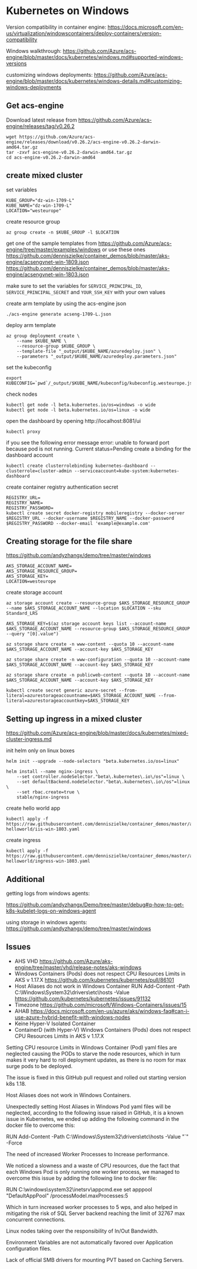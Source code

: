 # Kubernetes on Windows

Version compatibility in container engine:
https://docs.microsoft.com/en-us/virtualization/windowscontainers/deploy-containers/version-compatibility

Windows walkthrough:
https://github.com/Azure/acs-engine/blob/master/docs/kubernetes/windows.md#supported-windows-versions

customizing windows deployments:
https://github.com/Azure/acs-engine/blob/master/docs/kubernetes/windows-details.md#customizing-windows-deployments

## Get acs-engine

Download latest release from https://github.com/Azure/acs-engine/releases/tag/v0.26.2

```
wget https://github.com/Azure/acs-engine/releases/download/v0.26.2/acs-engine-v0.26.2-darwin-amd64.tar.gz
tar -zxvf acs-engine-v0.26.2-darwin-amd64.tar.gz
cd acs-engine-v0.26.2-darwin-amd64
```

## create mixed cluster

set variables
```
KUBE_GROUP="dz-win-1709-L"
KUBE_NAME="dz-win-1709-L"
LOCATION="westeurope"
```

create resource group
```
az group create -n $KUBE_GROUP -l $LOCATION
```

get one of the sample templates from https://github.com/Azure/acs-engine/tree/master/examples/windows 
or use these ones 
https://github.com/denniszielke/container_demos/blob/master/aks-engine/acsengvnet-win-1809.json
https://github.com/denniszielke/container_demos/blob/master/aks-engine/acsengvnet-win-1803.json

make sure to set the variables for `SERVICE_PRINCIPAL_ID`, `SERVICE_PRINCIPAL_SECRET` and `YOUR_SSH_KEY` with your own values

create arm template by using the acs-engine json
```
./acs-engine generate acseng-1709-L.json 
```

deploy arm template
```
az group deployment create \
    --name $KUBE_NAME \
    --resource-group $KUBE_GROUP \
    --template-file "_output/$KUBE_NAME/azuredeploy.json" \
    --parameters "_output/$KUBE_NAME/azuredeploy.parameters.json"
```

set the kubeconfig
```
export KUBECONFIG=`pwd`/_output/$KUBE_NAME/kubeconfig/kubeconfig.westeurope.json
```

check nodes
```
kubectl get node -l beta.kubernetes.io/os=windows -o wide
kubectl get node -l beta.kubernetes.io/os=linux -o wide
```


open the dashboard by opening http://localhost:8081/ui
```
kubectl proxy
```

if you see the following error message
error: unable to forward port because pod is not running. Current status=Pending
create a binding for the dashboard account
```
kubectl create clusterrolebinding kubernetes-dashboard --clusterrole=cluster-admin --serviceaccount=kube-system:kubernetes-dashboard
```

create container registry authentication secret

```
REGISTRY_URL=
REGISTRY_NAME=
REGISTRY_PASSWORD=
kubectl create secret docker-registry mobileregistry --docker-server $REGISTRY_URL --docker-username $REGISTRY_NAME --docker-password $REGISTRY_PASSWORD --docker-email 'example@example.com'
```

## Creating storage for the file share
https://github.com/andyzhangx/demo/tree/master/windows

```
AKS_STORAGE_ACCOUNT_NAME=
AKS_STORAGE_RESOURCE_GROUP=
AKS_STORAGE_KEY=
LOCATION=westeurope
````

create storage account
```
az storage account create --resource-group $AKS_STORAGE_RESOURCE_GROUP --name $AKS_STORAGE_ACCOUNT_NAME --location $LOCATION --sku Standard_LRS

AKS_STORAGE_KEY=$(az storage account keys list --account-name $AKS_STORAGE_ACCOUNT_NAME --resource-group $AKS_STORAGE_RESOURCE_GROUP --query "[0].value")

az storage share create -n www-content --quota 10 --account-name $AKS_STORAGE_ACCOUNT_NAME --account-key $AKS_STORAGE_KEY

az storage share create -n www-configuration --quota 10 --account-name $AKS_STORAGE_ACCOUNT_NAME --account-key $AKS_STORAGE_KEY

az storage share create -n publicweb-content --quota 10 --account-name $AKS_STORAGE_ACCOUNT_NAME --account-key $AKS_STORAGE_KEY

kubectl create secret generic azure-secret --from-literal=azurestorageaccountname=$AKS_STORAGE_ACCOUNT_NAME --from-literal=azurestorageaccountkey=$AKS_STORAGE_KEY
```

## Setting up ingress in a mixed cluster
https://github.com/Azure/acs-engine/blob/master/docs/kubernetes/mixed-cluster-ingress.md

init helm only on linux boxes
```
helm init --upgrade --node-selectors "beta.kubernetes.io/os=linux"

helm install --name nginx-ingress \
    --set controller.nodeSelector."beta\.kubernetes\.io\/os"=linux \
    --set defaultBackend.nodeSelector."beta\.kubernetes\.io\/os"=linux \
    --set rbac.create=true \
    stable/nginx-ingress

```

create hello world app
```
kubectl apply -f https://raw.githubusercontent.com/denniszielke/container_demos/master/aci-helloworld/iis-win-1803.yaml
```

create ingress
```
kubectl apply -f https://raw.githubusercontent.com/denniszielke/container_demos/master/aci-helloworld/ingress-win-1803.yaml
```

## Additional

getting logs from windows agents:

https://github.com/andyzhangx/Demo/tree/master/debug#q-how-to-get-k8s-kubelet-logs-on-windows-agent

using storage in windows agents:
https://github.com/andyzhangx/demo/tree/master/windows


## Issues
- AHS VHD https://github.com/Azure/aks-engine/tree/master/vhd/release-notes/aks-windows
- Windows Containers (Pods) does not respect CPU Resources Limits in AKS v 1.17.X https://github.com/kubernetes/kubernetes/pull/86101
- Host Aliases do not work in Windows Container RUN Add-Content -Path C:\Windows\System32\drivers\etc\hosts -Value  https://github.com/kubernetes/kubernetes/issues/91132
- Timezone https://github.com/microsoft/Windows-Containers/issues/15
- AHAB https://docs.microsoft.com/en-us/azure/aks/windows-faq#can-i-use-azure-hybrid-benefit-with-windows-nodes
- Keine Hyper-V Isolated Container
- ContainerD (with Hyper-V)
Windows Containers (Pods) does not respect CPU Resources Limits in AKS v 1.17.X

Setting CPU resource Limits in Windows Container (Pod) yaml files are neglected causing the PODs to starve the node resources, which in turn makes it very hard to roll deployment updates, as there is no room for max surge pods to be deployed.

The issue is fixed in this GitHub pull request and rolled out starting version k8s 1.18.
	
Host Aliases does not work in Windows Containers.

Unexpectedly setting Host Aliases in Windows Pod yaml files will be neglected, according to the following issue raised in GitHub, it is a known issue in Kubernetes, we ended up adding the following command in the docker file to overcome this:

RUN Add-Content -Path C:\Windows\System32\drivers\etc\hosts -Value "<IP>`<Domain>" -Force
	
The need of increased Worker Processes to Increase performance.

We noticed a slowness and a waste of CPU resources, due the fact that each Windows Pod is only running one worker process, we managed to overcome this issue by adding the following line to docker file:

RUN C:\windows\system32\inetsrv\appcmd.exe set apppool "DefaultAppPool" /processModel.maxProcesses:5

Which in turn increased worker processes to 5 wps, and also helped in mitigating the risk of SQL Server backend reaching the limit of 32767 max concurrent connections.
	
Linux nodes taking over the responsibility of In/Out Bandwidth.
	
Environment Variables are not automatically favored over Application configuration files.

Lack of official SMB drivers for mounting PVT based on Caching Servers.
